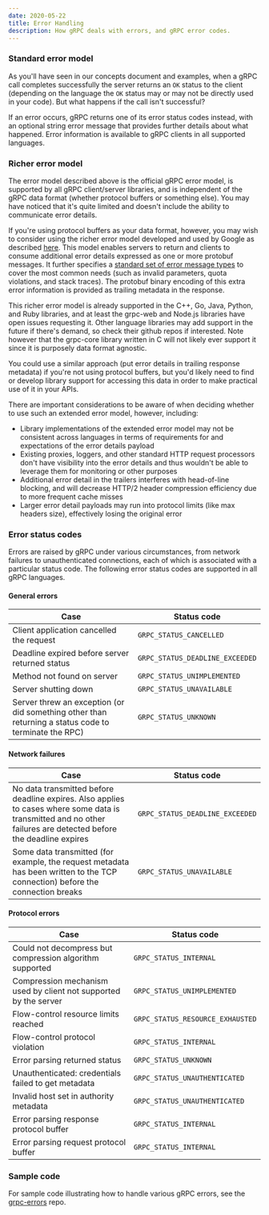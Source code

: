 ```yaml
---
date: 2020-05-22
title: Error Handling
description: How gRPC deals with errors, and gRPC error codes.
---
```


### Standard error model

As you'll have seen in our concepts document and examples, when a gRPC call
completes successfully the server returns an `OK` status to the client
(depending on the language the `OK` status may or may not be directly used in
your code). But what happens if the call isn't successful?

If an error occurs, gRPC returns one of its error status codes instead, with an
optional string error message that provides further details about what happened.
Error information is available to gRPC clients in all supported languages.

### Richer error model

The error model described above is the official gRPC error model,
is supported by all gRPC client/server libraries, and is independent of
the gRPC data format (whether protocol buffers or something else). You
may have noticed that it's quite limited and doesn't include the
ability to communicate error details.

If you're using protocol buffers as your data format, however, you may
wish to consider using the richer error model developed and used
by Google as described
[here](https://cloud.google.com/apis/design/errors#error_model). This
model enables servers to return and clients to consume additional
error details expressed as one or more protobuf messages. It further
specifies a [standard set of error message
types](https://github.com/googleapis/googleapis/blob/master/google/rpc/error_details.proto)
to cover the most common needs (such as invalid parameters, quota
violations, and stack traces). The protobuf binary encoding of this
extra error information is provided as trailing metadata in the
response.

This richer error model is already supported in the C++, Go, Java,
Python, and Ruby libraries, and at least the grpc-web and Node.js
libraries have open issues requesting it. Other language libraries may
add support in the future if there's demand, so check their github
repos if interested. Note however that the grpc-core library written
in C will not likely ever support it since it is purposely data format
agnostic.

You could use a similar approach (put error details in trailing
response metadata) if you're not using protocol buffers, but you'd
likely need to find or develop library support for accessing this data
in order to make practical use of it in your APIs.

There are important considerations to be aware of when deciding whether to
use such an extended error model, however, including:

- Library implementations of the extended error model may not be consistent
  across languages in terms of requirements for and expectations of the error
  details payload
- Existing proxies, loggers, and other standard HTTP request
  processors don't have visibility into the error details and thus
  wouldn't be able to leverage them for monitoring or other purposes
- Additional error detail in the trailers interferes with head-of-line
  blocking, and will decrease HTTP/2 header compression efficiency due to
  more frequent cache misses
- Larger error detail payloads may run into protocol limits (like
  max headers size), effectively losing the original error

### Error status codes

Errors are raised by gRPC under various circumstances, from network failures to
unauthenticated connections, each of which is associated with a particular
status code. The following error status codes are supported in all gRPC
languages.

#### General errors

<style>
  td code { word-break: normal; }
</style>

Case | Status code
-----|-----------
Client application cancelled the request | `GRPC_STATUS_CANCELLED`
Deadline expired before server returned status | `GRPC_STATUS_DEADLINE_EXCEEDED`
Method not found on server | `GRPC_STATUS_UNIMPLEMENTED`
Server shutting down | `GRPC_STATUS_UNAVAILABLE`
Server threw an exception (or did something other than returning a status code to terminate the RPC) | `GRPC_STATUS_UNKNOWN`

#### Network failures

Case | Status code
-----|-----------
No data transmitted before deadline expires. Also applies to cases where some data is transmitted and no other failures are detected before the deadline expires | `GRPC_STATUS_DEADLINE_EXCEEDED`
Some data transmitted (for example, the request metadata has been written to the TCP connection) before the connection breaks | `GRPC_STATUS_UNAVAILABLE`

#### Protocol errors

Case | Status code
-----|-----------
Could not decompress but compression algorithm supported | `GRPC_STATUS_INTERNAL`
Compression mechanism used by client not supported by the server | `GRPC_STATUS_UNIMPLEMENTED`
Flow-control resource limits reached | `GRPC_STATUS_RESOURCE_EXHAUSTED`
Flow-control protocol violation | `GRPC_STATUS_INTERNAL`
Error parsing returned status | `GRPC_STATUS_UNKNOWN`
Unauthenticated: credentials failed to get metadata | `GRPC_STATUS_UNAUTHENTICATED`
Invalid host set in authority metadata | `GRPC_STATUS_UNAUTHENTICATED`
Error parsing response protocol buffer | `GRPC_STATUS_INTERNAL`
Error parsing request protocol buffer | `GRPC_STATUS_INTERNAL`

### Sample code

For sample code illustrating how to handle various gRPC errors, see the
[grpc-errors][] repo.

[grpc-errors]: https://github.com/avinassh/grpc-errors